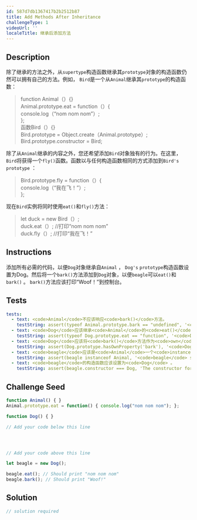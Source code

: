 ```yaml
---
id: 587d7db1367417b2b2512b87
title: Add Methods After Inheritance
challengeType: 1
videoUrl: ''
localeTitle: 继承后添加方法
---
```


## Description
<section id="description">除了继承的方法之外，从<code>supertype</code>构造函数继承其<code>prototype</code>对象的构造函数仍然可以拥有自己的方法。例如， <code>Bird</code>是一个从<code>Animal</code>继承其<code>prototype</code>的构造函数： <blockquote> function Animal（）{} <br> Animal.prototype.eat = function（）{ <br> console.log（“nom nom nom”）; <br> }; <br>函数Bird（）{} <br> Bird.prototype = Object.create（Animal.prototype）; <br> Bird.prototype.constructor = Bird; </blockquote>除了从<code>Animal</code>继承的内容之外，您还希望添加<code>Bird</code>对象独有的行为。在这里， <code>Bird</code>将获得一个<code>fly()</code>函数。函数以与任何构造函数相同的方式添加到<code>Bird&#39;s</code> <code>prototype</code> ： <blockquote> Bird.prototype.fly = function（）{ <br> console.log（“我在飞！”）; <br> }; </blockquote>现在<code>Bird</code>实例将同时使用<code>eat()</code>和<code>fly()</code>方法： <blockquote> let duck = new Bird（）; <br> duck.eat（）; //打印“nom nom nom” <br> duck.fly（）; //打印“我在飞！” </blockquote></section>

## Instructions
<section id="instructions">添加所有必需的代码，以便<code>Dog</code>对象继承自<code>Animal</code> ， <code>Dog&#39;s</code> <code>prototype</code>构造函数设置为Dog。然后将一个<code>bark()</code>方法添加到<code>Dog</code>对象，以便<code>beagle</code>可以<code>eat()</code>和<code>bark()</code> 。 <code>bark()</code>方法应该打印“Woof！”到控制台。 </section>

## Tests
<section id='tests'>

```yml
tests:
  - text: <code>Animal</code>不应该响应<code>bark()</code>方法。
    testString: assert(typeof Animal.prototype.bark == "undefined", '<code>Animal</code> should not respond to the <code>bark()</code> method.');
  - text: <code>Dog</code>应该继承<code>Animal</code>的<code>eat()</code>方法。
    testString: assert(typeof Dog.prototype.eat == "function", '<code>Dog</code> should inherit the <code>eat()</code> method from <code>Animal</code>.');
  - text: <code>Dog</code>应该将<code>bark()</code>方法作为<code>own</code>属性。
    testString: assert(Dog.prototype.hasOwnProperty('bark'), '<code>Dog</code> should have the <code>bark()</code> method as an <code>own</code> property.');
  - text: <code>beagle</code>应该是<code>Animal</code>一个<code>instanceof</code> 。
    testString: assert(beagle instanceof Animal, '<code>beagle</code> should be an <code>instanceof</code> <code>Animal</code>.');
  - text: <code>beagle</code>的构造函数应该设置为<code>Dog</code> 。
    testString: assert(beagle.constructor === Dog, 'The constructor for <code>beagle</code> should be set to <code>Dog</code>.');

```

</section>

## Challenge Seed
<section id='challengeSeed'>

<div id='js-seed'>

```js
function Animal() { }
Animal.prototype.eat = function() { console.log("nom nom nom"); };

function Dog() { }

// Add your code below this line




// Add your code above this line

let beagle = new Dog();

beagle.eat(); // Should print "nom nom nom"
beagle.bark(); // Should print "Woof!"

```

</div>



</section>

## Solution
<section id='solution'>

```js
// solution required
```
</section>
